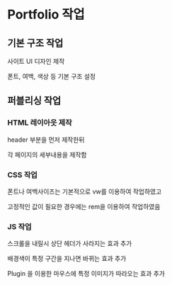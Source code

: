 # Portfolio 작업

## 기본 구조 작업

사이트 UI 디자인 제작

폰트, 여백, 색상 등 기본 구조 설정

## 퍼블리싱 작업

### HTML 레이아웃 제작

header 부분을 먼저 제작한뒤 

각 페이지의 세부내용을 제작함

### CSS 작업

폰트나 여백사이즈는 기본적으로 vw를 이용하여 작업하였고

고정적인 값이 필요한 경우에는 rem을 이용하여 작업하였음

### JS 작업

스크롤을 내릴시 상단 헤더가 사라지는 효과 추가

배경색이 특정 구간을 지나면 바뀌는 효과 추가

Plugin 을 이용한 마우스에 특정 이미지가 따라오는 효과 추가

